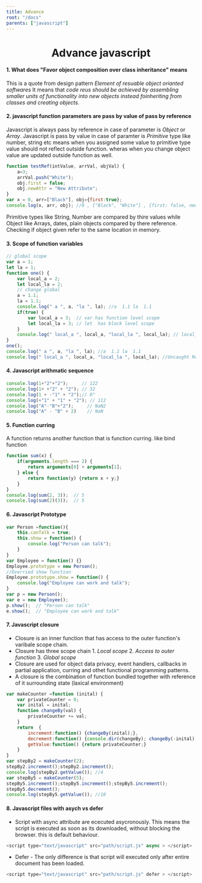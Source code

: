 ```yaml
---
title: Advance
root: "/docs"
parents: ["javascript"]
---
```

<h1 align="center">
  Advance javascript
</h1>

#### 1. What does "Favor object composition over class inheritance" means
This is a quote from design pattern *Element of resuable object orianted softwares* It means that *code reus should be achieved by assembling smaller units of functionality into new objects instead foinheriting from classes and creating objects.*

#### 2. javascript function parameters are pass by value of pass by reference
Javascript is always pass by reference in case of parameter is *Object* or *Array*.
Javascript is pass by value in case of paramter is *Primitive* type like number, string etc means when you assigned some value to primitive type value should not reflect outside function.
wheras when you change object value are updated outside function as well.
````javascript
function testRef(intValue, arrVal, objVal) {
    a=3;
    arrVal.push("White");
    obj.first = false;
    obj.newAttr = "New Attribute";
}
var x = 0, arr=["Black"], obj={first:true};
console.log(x, arr, obj); //0 , ["Black", "White"] , {first: false, newAttr: "New Attribute"}
````
Primitive types like String, Number are compared by thire values while Object like Arrays, dates, plain objects compared by there reference. Checking if object given refer to the same location in memory.

#### 3. Scope of function variables
````javascript
// global scope
var a = 1;
let la = 1;
function one() {
	var local_a = 2;
	let local_la = 2;
	// change global 
	a = 1.1;
	la = 1.1;
	console.log(" a ", a, "la ", la); //a  1.1 la  1.1
	if(true) {
		var local_a = 3;  // var has function level scope
		let local_la = 3; // let  has block level scope
	}
	console.log(" local_a ", local_a, "local_la ", local_la); // local_a  3 local_la  2 not changed because let has block level scope
}
one();
console.log(" a ", a, "la ", la); //a  1.1 la  1.1
console.log(" local_a ", local_a, "local_la ", local_la); //Uncaught ReferenceError: local_a is not defined
````
#### 4. Javascript arithmatic sequence
````javascript
console.log(1+"2"+"2");     // 122
console.log(1+ +"2" + "2"); // 32
console.log(1 + -"1" + "2");// 0"
console.log(+"1" + "1" + "2"); // 112
console.log("A"-"B"+"2");     // NaN2
console.log("A" - "B" + 2)    // NaN
````

#### 5. Function curring
A function returns another function that is function curring. like bind function
````javascript
function sum(x) {
    if(arguments.length === 2) {
        return arguments[0] + arguments[1];
    } else {
        return function(y) {return x + y;}
    }
}
console.log(sum(2, 3));  // 5
console.log(sum(2)(3));  // 5
````

#### 6. Javascript Prototype 
````javascript
var Person =function(){
    this.canTalk = true;
    this.show = function() {
        console.log("Person can talk");
    }
}
var Employee = function() {}
Employee.prototype = new Person();
//Overried show function 
Employee.prototype.show = function() {
    console.log("Employee can work and talk");
}
var p = new Person();
var e = new Employee();
p.show();  // "Person can talk"
e.show();  // "Employee can work and talk"
````

#### 7. Javascript closure
* Closure is an inner function that has access to the outer function's varibale scope chain. 
* Closure has three scope chain 1. *Local scope* 2. *Access to outer function* 3. *Global scope*
* Closure are used for object data privacy, event handlers, callbacks in partial application, curring and othet functional programming patterns.
* A closure is the combination of function bundled together with reference of it surrounding state (laxical environment)
````javascript
var makeCounter =function (inital) {
    var privateCounter = 0;
    var inital = inital;
    function changeBy(val) {
        privateCounter += val;
    }
    return  {
        increment:function() {changeBy(inital);},
        decrement:function() {console.dir(changeBy); changeBy(-inital);},
        getValue:function() {return privateCounter;}
    }
}
var stepBy2 = makeCounter(2);
stepBy2.increment();stepBy2.increment();
console.log(stepBy2.getValue()); //4
var stepBy5 = makeCounter(5);
stepBy5.increment();stepBy5.increment();stepBy5.increment();
stepBy5.decrement();
console.log(stepBy5.getValue()); //10
```` 
#### 8. Javascript files with asych vs defer
* Script with async attribute are ececuted asycronously. This means the script is executed as soon as its downloaded, without blocking the browser. this is default behaviour.
````javascript
<script type="text/javascript" src="path/script.js" async > </script>
````
* Defer - The only difference is that script will executed only after entire document has been loaded.
````javascript
<script type="text/javascript" src="path/script.js" defer > </script>
````